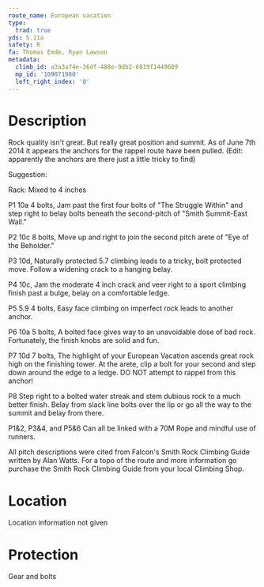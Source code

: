 ```yaml
---
route_name: European vacation
type:
  trad: true
yds: 5.11a
safety: R
fa: Thomas Emde, Ryan Lawson
metadata:
  climb_id: a3a3a74e-36df-488e-9db2-6819f1449609
  mp_id: '109071980'
  left_right_index: '0'
---
```

# Description
Rock quality isn't great. But really great position and summit. As of June 7th 2014 it appears the anchors for the rappel route have been pulled. (Edit: apparently the anchors are there just a little tricky to find)

Suggestion:

Rack: Mixed to 4 inches

P1 10a 4 bolts, Jam past the first four bolts of "The Struggle Within" and step right to belay bolts beneath the second-pitch of "Smith Summit-East Wall."

P2 10c 8 bolts, Move up and right to join the second pitch arete of "Eye of the Beholder."

P3 10d, Naturally protected 5.7 climbing leads to a tricky, bolt protected move. Follow a widening crack to a hanging belay.

P4 10c, Jam the moderate 4 inch crack and veer right to a sport climbing finish past a bulge, belay on a comfortable ledge.

P5 5.9 4 bolts, Easy face climbing on imperfect rock leads to another anchor.

P6 10a 5 bolts, A bolted face gives way to an unavoidable dose of bad rock. Fortunately, the finish knobs are solid and fun.

P7 10d 7 bolts, The highlight of your European Vacation ascends great rock high on the finishing tower. At the arete, clip a bolt for your second and step down around the edge to a ledge. DO NOT attempt to rappel from this anchor!

P8 Step right to a bolted water streak and stem dubious rock to a much better finish. Belay from slack line bolts over the lip or go all the way to the summit and belay from there.

P1&2, P3&4, and P5&6 Can all be linked with a 70M Rope and mindful use of runners.

All pitch descriptions were cited from Falcon's Smith Rock Climbing Guide written by Alan Watts. For a topo of the route and more information go purchase the Smith Rock Climbing Guide from your local Climbing Shop.

# Location
Location information not given

# Protection
Gear and bolts
